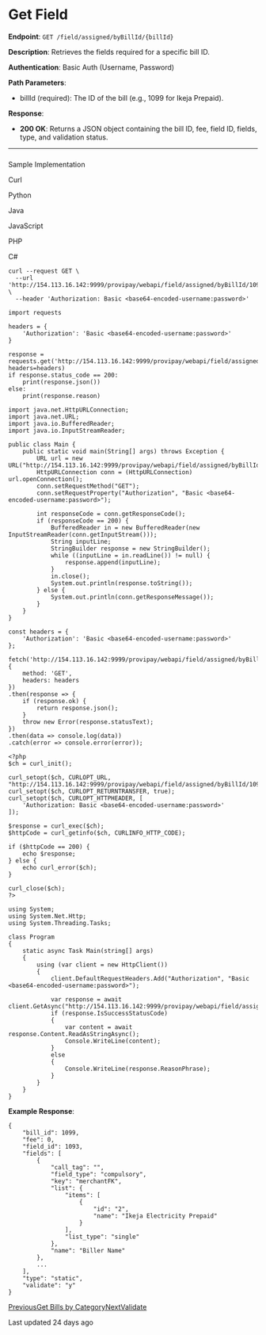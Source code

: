 # Get Field

**Endpoint**: `GET /field/assigned/byBillId/{billId}`

**Description**: Retrieves the fields required for a specific bill ID.

**Authentication**: Basic Auth (Username, Password)

**Path Parameters**:

*   billId (required): The ID of the bill (e.g., 1099 for Ikeja Prepaid).
    

**Response**:

*   **200 OK**: Returns a JSON object containing the bill ID, fee, field ID, fields, type, and validation status.
    

* * *

### 

[](#sample-implementation)

Sample Implementation

Curl

[](#tab-curl)

Python

[](#tab-python)

Java

[](#tab-java)

JavaScript

[](#tab-javascript)

PHP

[](#tab-php)

C#

[](#tab-c)

```
curl --request GET \
  --url 'http://154.113.16.142:9999/provipay/webapi/field/assigned/byBillId/1099' \
  --header 'Authorization: Basic <base64-encoded-username:password>'
```

```
import requests

headers = {
    'Authorization': 'Basic <base64-encoded-username:password>'
}

response = requests.get('http://154.113.16.142:9999/provipay/webapi/field/assigned/byBillId/1099', headers=headers)
if response.status_code == 200:
    print(response.json())
else:
    print(response.reason)
```

```
import java.net.HttpURLConnection;
import java.net.URL;
import java.io.BufferedReader;
import java.io.InputStreamReader;

public class Main {
    public static void main(String[] args) throws Exception {
        URL url = new URL("http://154.113.16.142:9999/provipay/webapi/field/assigned/byBillId/1099");
        HttpURLConnection conn = (HttpURLConnection) url.openConnection();
        conn.setRequestMethod("GET");
        conn.setRequestProperty("Authorization", "Basic <base64-encoded-username:password>");

        int responseCode = conn.getResponseCode();
        if (responseCode == 200) {
            BufferedReader in = new BufferedReader(new InputStreamReader(conn.getInputStream()));
            String inputLine;
            StringBuilder response = new StringBuilder();
            while ((inputLine = in.readLine()) != null) {
                response.append(inputLine);
            }
            in.close();
            System.out.println(response.toString());
        } else {
            System.out.println(conn.getResponseMessage());
        }
    }
}
```

```
const headers = {
    'Authorization': 'Basic <base64-encoded-username:password>'
};

fetch('http://154.113.16.142:9999/provipay/webapi/field/assigned/byBillId/1099', {
    method: 'GET',
    headers: headers
})
.then(response => {
    if (response.ok) {
        return response.json();
    }
    throw new Error(response.statusText);
})
.then(data => console.log(data))
.catch(error => console.error(error));
```

```
<?php
$ch = curl_init();

curl_setopt($ch, CURLOPT_URL, "http://154.113.16.142:9999/provipay/webapi/field/assigned/byBillId/1099");
curl_setopt($ch, CURLOPT_RETURNTRANSFER, true);
curl_setopt($ch, CURLOPT_HTTPHEADER, [
    'Authorization: Basic <base64-encoded-username:password>'
]);

$response = curl_exec($ch);
$httpCode = curl_getinfo($ch, CURLINFO_HTTP_CODE);

if ($httpCode == 200) {
    echo $response;
} else {
    echo curl_error($ch);
}

curl_close($ch);
?>
```

```
using System;
using System.Net.Http;
using System.Threading.Tasks;

class Program
{
    static async Task Main(string[] args)
    {
        using (var client = new HttpClient())
        {
            client.DefaultRequestHeaders.Add("Authorization", "Basic <base64-encoded-username:password>");

            var response = await client.GetAsync("http://154.113.16.142:9999/provipay/webapi/field/assigned/byBillId/1099");
            if (response.IsSuccessStatusCode)
            {
                var content = await response.Content.ReadAsStringAsync();
                Console.WriteLine(content);
            }
            else
            {
                Console.WriteLine(response.ReasonPhrase);
            }
        }
    }
}
```

**Example Response**:

```
{
    "bill_id": 1099,
    "fee": 0,
    "field_id": 1093,
    "fields": [
        {
            "call_tag": "",
            "field_type": "compulsory",
            "key": "merchantFK",
            "list": {
                "items": [
                    {
                        "id": "2",
                        "name": "Ikeja Electricity Prepaid"
                    }
                ],
                "list_type": "single"
            },
            "name": "Biller Name"
        },
        ...
    ],
    "type": "static",
    "validate": "y"
}
```

[PreviousGet Bills by Category](/provi-bill/get-bills-by-category)[NextValidate](/provi-bill/validate)

Last updated 24 days ago